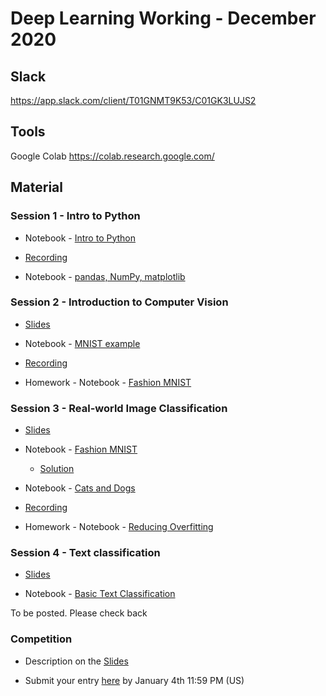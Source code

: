 # Deep Learning Working - December 2020

## Slack

https://app.slack.com/client/T01GNMT9K53/C01GK3LUJS2

## Tools

Google Colab https://colab.research.google.com/

## Material

### Session 1 - Intro to Python

* Notebook - [Intro to Python](https://bit.ly/2W7tvmY)

* [Recording](https://pace.hosted.panopto.com/Panopto/Pages/Viewer.aspx?id=65023911-7c53-4572-80fb-ac8e018355a5) 

* Notebook - [pandas, NumPy, matplotlib](https://bit.ly/2LoOlMx)

### Session 2 - Introduction to Computer Vision

* [Slides](https://bit.ly/3gKGepj)

* Notebook - [MNIST example](https://colab.research.google.com/github/random-forests/IWD-2020/blob/master/iwd_2020.ipynb)

* [Recording](https://pace.hosted.panopto.com/Panopto/Pages/Viewer.aspx?id=112fe430-46d7-4485-91f5-ac91018b603b)

* Homework - Notebook - [Fashion MNIST](https://colab.research.google.com/github/random-forests/IWD-2020/blob/master/iwd_2020.ipynb)

### Session 3 - Real-world Image Classification

* [Slides](https://bit.ly/3gKGepj)

* Notebook - [Fashion MNIST](https://colab.research.google.com/github/random-forests/IWD-2020/blob/master/iwd_2020.ipynb)

  * [Solution](https://colab.research.google.com/drive/1P2q0609IwVirmzBEryfEBmMvsrg1qxiA?usp=sharing)

* Notebook - [Cats and Dogs](https://colab.research.google.com/github/random-forests/IWD-2020/blob/master/iwd_2020.ipynb)

* [Recording](https://pace.hosted.panopto.com/Panopto/Pages/Viewer.aspx?id=5b03136a-341f-44dc-b3ca-ac9301812767)

* Homework - Notebook - [Reducing Overfitting](https://colab.research.google.com/github/random-forests/IWD-2020/blob/master/iwd_2020.ipynb)

### Session 4 - Text classification

* [Slides](https://bit.ly/3gKGepj)

* Notebook - [Basic Text Classification](https://www.tensorflow.org/tutorials/keras/text_classification)

To be posted. Please check back

### Competition 

* Description on the [Slides](https://bit.ly/3gKGepj)

* Submit your entry [here](http://bit.ly/2KlWdOF) by January 4th 11:59 PM (US) 
